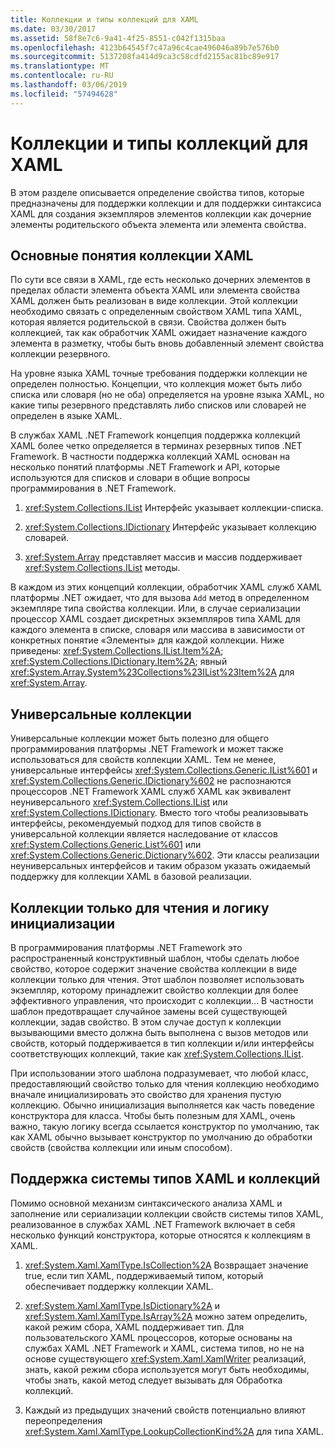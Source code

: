 ```yaml
---
title: Коллекции и типы коллекций для XAML
ms.date: 03/30/2017
ms.assetid: 58f8e7c6-9a41-4f25-8551-c042f1315baa
ms.openlocfilehash: 4123b64545f7c47a96c4cae496046a89b7e576b0
ms.sourcegitcommit: 5137208fa414d9ca3c58cdfd2155ac81bc89e917
ms.translationtype: MT
ms.contentlocale: ru-RU
ms.lasthandoff: 03/06/2019
ms.locfileid: "57494628"
---
```

# <a name="collections-and-collection-types-for-xaml"></a>Коллекции и типы коллекций для XAML

В этом разделе описывается определение свойства типов, которые предназначены для поддержки коллекции и для поддержки синтаксиса XAML для создания экземпляров элементов коллекции как дочерние элементы родительского объекта элемента или элемента свойства.

## <a name="xaml-collection-concepts"></a>Основные понятия коллекции XAML

По сути все связи в XAML, где есть несколько дочерних элементов в пределах области элемента объекта XAML или элемента свойства XAML должен быть реализован в виде коллекции. Этой коллекции необходимо связать с определенным свойством XAML типа XAML, которая является родительской в связи. Свойства должен быть коллекцией, так как обработчик XAML ожидает назначение каждого элемента в разметку, чтобы быть вновь добавленный элемент свойства коллекции резервного.

На уровне языка XAML точные требования поддержки коллекции не определен полностью. Концепции, что коллекция может быть либо списка или словаря (но не оба) определяется на уровне языка XAML, но какие типы резервного представлять либо списков или словарей не определен в языке XAML.

В службах XAML .NET Framework концепция поддержка коллекций XAML более четко определяется в терминах резервных типов .NET Framework. В частности поддержка коллекций XAML основан на несколько понятий платформы .NET Framework и API, которые используются для списков и словари в общие вопросы программирования в .NET Framework.

1. <xref:System.Collections.IList> Интерфейс указывает коллекции-списка.

2. <xref:System.Collections.IDictionary> Интерфейс указывает коллекцию словарей.

3. <xref:System.Array> представляет массив и массив поддерживает <xref:System.Collections.IList> методы.

В каждом из этих концепций коллекции, обработчик XAML служб XAML платформы .NET ожидает, что для вызова `Add` метод в определенном экземпляре типа свойства коллекции. Или, в случае сериализации процессор XAML создает дискретных экземпляров типа XAML для каждого элемента в списке, словаря или массива в зависимости от конкретных понятие «Элементы» для каждой коллекции. Ниже приведены: <xref:System.Collections.IList.Item%2A>; <xref:System.Collections.IDictionary.Item%2A>; явный <xref:System.Array.System%23Collections%23IList%23Item%2A> для <xref:System.Array>.

## <a name="generic-collections"></a>Универсальные коллекции

Универсальные коллекции может быть полезно для общего программирования платформы .NET Framework и может также использоваться для свойств коллекции XAML. Тем не менее, универсальные интерфейсы <xref:System.Collections.Generic.IList%601> и <xref:System.Collections.Generic.IDictionary%602> не распознаются процессоров .NET Framework XAML служб XAML как эквивалент неуниверсального <xref:System.Collections.IList> или <xref:System.Collections.IDictionary>. Вместо того чтобы реализовывать интерфейсы, рекомендуемый подход для типов свойств в универсальной коллекции является наследование от классов <xref:System.Collections.Generic.List%601> или <xref:System.Collections.Generic.Dictionary%602>. Эти классы реализации неуниверсальных интерфейсов и таким образом указать ожидаемый поддержку для коллекции XAML в базовой реализации.

## <a name="read-only-collections-and-initialization-logic"></a>Коллекции только для чтения и логику инициализации

В программирования платформы .NET Framework это распространенный конструктивный шаблон, чтобы сделать любое свойство, которое содержит значение свойства коллекции в виде коллекции только для чтения. Этот шаблон позволяет использовать экземпляр, которому принадлежит свойство коллекции для более эффективного управления, что происходит с коллекции... В частности шаблон предотвращает случайное замены всей существующей коллекции, задав свойство. В этом случае доступ к коллекции вызывающими вместо должна быть выполнена с вызов методов или свойств, который поддерживается в тип коллекции и/или интерфейсы соответствующих коллекций, такие как <xref:System.Collections.IList>.

При использовании этого шаблона подразумевает, что любой класс, предоставляющий свойство только для чтения коллекцию необходимо вначале инициализировать это свойство для хранения пустую коллекцию. Обычно инициализация выполняется как часть поведение конструктора для класса. Чтобы быть полезным для XAML, очень важно, такую логику всегда ссылается конструктор по умолчанию, так как XAML обычно вызывает конструктор по умолчанию до обработки свойств (свойства коллекции или иным способом).

## <a name="xaml-type-system-support-and-collections"></a>Поддержка системы типов XAML и коллекций

Помимо основной механизм синтаксического анализа XAML и заполнение или сериализации коллекции свойств системы типов XAML, реализованное в службах XAML .NET Framework включает в себя несколько функций конструктора, которые относятся к коллекциям в XAML.

1. <xref:System.Xaml.XamlType.IsCollection%2A> Возвращает значение true, если тип XAML, поддерживаемый типом, который обеспечивает поддержку коллекции XAML.

2. <xref:System.Xaml.XamlType.IsDictionary%2A> и <xref:System.Xaml.XamlType.IsArray%2A> можно затем определить, какой режим сбора, XAML поддерживает тип. Для пользовательского XAML процессоров, которые основаны на службах XAML .NET Framework и XAML, система типов, но не на основе существующего <xref:System.Xaml.XamlWriter> реализаций, знать, какой режим сбора используется могут быть необходимы, чтобы знать, какой метод следует вызывать для Обработка коллекций.

3. Каждый из предыдущих значений свойств потенциально влияют переопределения <xref:System.Xaml.XamlType.LookupCollectionKind%2A> для типа XAML.
